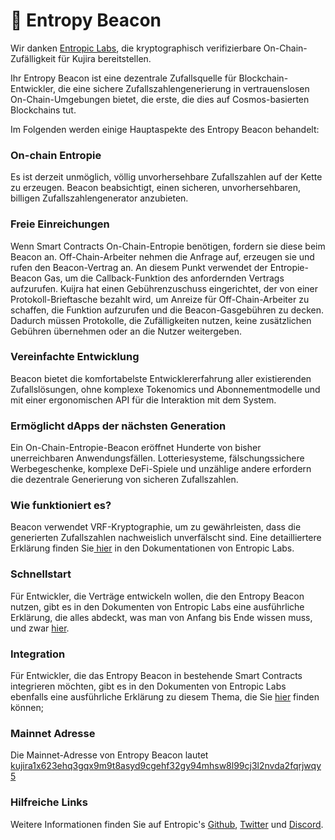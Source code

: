 # 🎲 Entropy Beacon

Wir danken [Entropic Labs](https://entropiclabs.io/beacon/), die kryptographisch verifizierbare On-Chain-Zufälligkeit für Kujira bereitstellen.

Ihr Entropy Beacon ist eine dezentrale Zufallsquelle für Blockchain-Entwickler, die eine sichere Zufallszahlengenerierung in vertrauenslosen On-Chain-Umgebungen bietet, die erste, die dies auf Cosmos-basierten Blockchains tut.&#x20;

Im Folgenden werden einige Hauptaspekte des Entropy Beacon behandelt:

### On-chain Entropie&#x20;

Es ist derzeit unmöglich, völlig unvorhersehbare Zufallszahlen auf der Kette zu erzeugen. Beacon beabsichtigt, einen sicheren, unvorhersehbaren, billigen Zufallszahlengenerator anzubieten.

### Freie Einreichungen

Wenn Smart Contracts On-Chain-Entropie benötigen, fordern sie diese beim Beacon an. Off-Chain-Arbeiter nehmen die Anfrage auf, erzeugen sie und rufen den Beacon-Vertrag an. An diesem Punkt verwendet der Entropie-Beacon Gas, um die Callback-Funktion des anfordernden Vertrags aufzurufen. Kuijra hat einen Gebührenzuschuss eingerichtet, der von einer Protokoll-Brieftasche bezahlt wird, um Anreize für Off-Chain-Arbeiter zu schaffen, die Funktion aufzurufen und die Beacon-Gasgebühren zu decken. Dadurch müssen Protokolle, die Zufälligkeiten nutzen, keine zusätzlichen Gebühren übernehmen oder an die Nutzer weitergeben.

### Vereinfachte Entwicklung

Beacon bietet die komfortabelste Entwicklererfahrung aller existierenden Zufallslösungen, ohne komplexe Tokenomics und Abonnementmodelle und mit einer ergonomischen API für die Interaktion mit dem System.

### Ermöglicht dApps der nächsten Generation

Ein On-Chain-Entropie-Beacon eröffnet Hunderte von bisher unerreichbaren Anwendungsfällen. Lotteriesysteme, fälschungssichere Werbegeschenke, komplexe DeFi-Spiele und unzählige andere erfordern die dezentrale Generierung von sicheren Zufallszahlen.

### Wie funktioniert es?

Beacon verwendet VRF-Kryptographie, um zu gewährleisten, dass die generierten Zufallszahlen nachweislich unverfälscht sind. Eine detailliertere Erklärung finden Sie[ hier](https://entropiclabs.io/beacon/docs/how-it-works/) in den Dokumentationen von Entropic Labs.

### Schnellstart

Für Entwickler, die Verträge entwickeln wollen, die den Entropy Beacon nutzen, gibt es in den Dokumenten von Entropic Labs eine ausführliche Erklärung, die alles abdeckt, was man von Anfang bis Ende wissen muss, und zwar [hier](https://entropiclabs.io/beacon/docs/quickstart/).

### Integration

Für Entwickler, die das Entropy Beacon in bestehende Smart Contracts integrieren möchten, gibt es in den Dokumenten von Entropic Labs ebenfalls eine ausführliche Erklärung zu diesem Thema, die Sie [hier](https://entropiclabs.io/beacon/docs/integration/) finden können;

### Mainnet Adresse

Die Mainnet-Adresse von Entropy Beacon lautet [kujira1x623ehq3gqx9m9t8asyd9cgehf32gy94mhsw8l99cj3l2nvda2fqrjwqy5](https://finder.kujira.app/kaiyo-1/contract/kujira1x623ehq3gqx9m9t8asyd9cgehf32gy94mhsw8l99cj3l2nvda2fqrjwqy5)

### Hilfreiche Links

Weitere Informationen finden Sie auf Entropic's [Github](https://github.com/EntropicLabs), [Twitter](https://twitter.com/Entropic\_Labs) und [Discord](https://discord.com/invite/Qp9ZcZJnKC).


